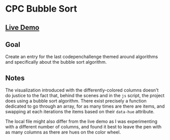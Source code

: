 # CPC Bubble Sort

## [Live Demo](https://codepen.io/borntofrappe/full/WWLXGN)

## Goal

Create an entry for the last codepenchallenge themed around algorithms and specifically about the bubble sort algorithm.

## Notes

The visualization introduced with the differently-colored columns doesn't do justice to the fact that, behind the scenes and in the `js` script, the project does using a bubble sort algorithm. There exist precisely a function dedicated to go through an array, for as many times are there are items, and swapping at each iterations the items based on their `data-hue` attribute.

The local file might also differ from the live demo as I was experimenting with a different number of columns, and found it best to leave the pen with as many columns as there are hues on the color wheel.